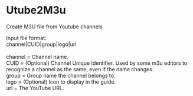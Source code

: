 # Utube2M3u
Create M3U file from Youtube channels

Input file format: <br />
channel|CUID|group|logo|url <br /><br />
channel = Channel name. <br />
CUID = (Optional) Channel Unique Identifier.  Used by some m3u editors to recognize a channel as the same, even if the name changes. <br />
group = Group name the channel belongs to. <br />
logo = (Optional) Icon to display in the guide. <br />
url = The YouTube URL. <br />
